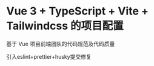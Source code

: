 # Vue 3 + TypeScript + Vite + Tailwindcss 的项目配置

基于 Vue 项目前端团队的代码规范及代码质量

引入eslint+prettier+husky提交修复